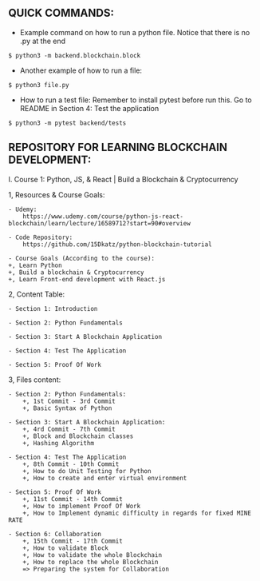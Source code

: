 ## QUICK COMMANDS:

- Example command on how to run a python file.
  Notice that there is no .py at the end

`$ python3 -m backend.blockchain.block`

- Another example of how to run a file:

`$ python3 file.py`

- How to run a test file:
  Remember to install pytest before run this.
  Go to README in Section 4: Test the application

`$ python3 -m pytest backend/tests`

## REPOSITORY FOR LEARNING BLOCKCHAIN DEVELOPMENT:

I. Course 1: Python, JS, & React | Build a Blockchain & Cryptocurrency

1, Resources & Course Goals:

    - Udemy:
        https://www.udemy.com/course/python-js-react-blockchain/learn/lecture/16589712?start=90#overview

    - Code Repository:
        https://github.com/15Dkatz/python-blockchain-tutorial

    - Course Goals (According to the course):
    +, Learn Python
    +, Build a blockchain & Cryptocurrency
    +, Learn Front-end development with React.js

2, Content Table:

    - Section 1: Introduction

    - Section 2: Python Fundamentals

    - Section 3: Start A Blockchain Application

    - Section 4: Test The Application

    - Section 5: Proof Of Work

3, Files content:

    - Section 2: Python Fundamentals:
        +, 1st Commit - 3rd Commit
        +, Basic Syntax of Python

    - Section 3: Start A Blockchain Application:
        +, 4rd Commit - 7th Commit
        +, Block and Blockchain classes
        +, Hashing Algorithm

    - Section 4: Test The Application
        +, 8th Commit - 10th Commit
        +, How to do Unit Testing for Python
        +, How to create and enter virtual environment

    - Section 5: Proof Of Work
        +, 11st Commit - 14th Commit
        +, How to implement Proof Of Work
        +, How to Implement dynamic difficulty in regards for fixed MINE RATE

    - Section 6: Collaboration
        +, 15th Commit - 17th Commit
        +, How to validate Block
        +, How to validate the whole Blockchain
        +, How to replace the whole Blockchain
        => Preparing the system for Collaboration
